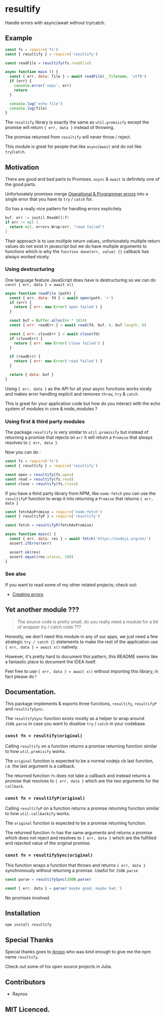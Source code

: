 # resultify

Handle errors with async/await without try/catch.

## Example

```js
const fs = require('fs')
const { resultify } = require('resultify')

const readFile = resultify(fs.readFile)

async function main () {
  const { err, data: file } = await readFile(__filename, 'utf8')
  if (err) {
    console.error('oops', err)
    return
  }

  console.log('echo file')
  console.log(file)
}
```

The `resultify` library is exactly the same as `util.promisify`
except the promise will return `{ err, data }` instead of throwing.

The promise returned from `resultify` will never throw / reject.

This module is great for people that like `async`/`await` and
do not like `try`/`catch`.

## Motivation

There are good and bad parts to Promises. `async` & `await` is
definitely one of the good parts.

Unfortunately promises merge [Operational & Programmer errors](https://www.joyent.com/node-js/production/design/errors)
into a single error that you have to `try` / `catch` for.

Go has a really nice pattern for handling errors explicitely

```go
buf, err := ioutil.ReadAll(f)
if err != nil {
  return nil, errors.Wrap(err, "read failed")
}
```

Their approach is to use multiple return values, unfortunately
multiple return values do not exist in javascript but we do
have multiple arguments to functions which is why the
`function done(err, value) {}` callback has always worked nicely.

### Using destructuring

One language feature JavaScript does have is destructuring so
we can do `const { err, data } = await x()`

```js
async function readFile (path) {
  const { err, data: fd } = await open(path, 'r')
  if (err) {
    return { err: new Error('open failed') }
  }

  const buf = Buffer.alloc(64 * 1024)
  const { err: readErr } = await read(fd, buf, 0, buf.length, 0)

  const { err: closeErr } = await close(fd)
  if (closeErr) {
    return { err: new Error('close failed') }
  }

  if (readErr) {
    return { err: new Error('read failed') }
  }

  return { data: buf }
}
```

Using `{ err, data }` as the API for all your async functions
works nicely and makes error handling explicit and removes
`throw`, `try` & `catch`.

This is great for your application code but how do you
interact with the echo system of modules in core & node_modules ?

### Using first & third party modules

The package `resultify` is very similar to `util.promisify` but
instead of returning a promise that rejects on `err` it will
return a `Promise` that always resolves to `{ err, data }`.

Now you can do :

```js
const fs = require('fs')
const { resultify } = require('resultify')

const open = resultify(fs.open)
const read = resultify(fs.read)
const close = resultify(fs.close)
```

If you have a third party library from NPM, like `node-fetch` you
can use the `resultifyP` function to wrap it into returning
a `Promise` that returns `{ err, data }`

```js
const fetchAsPromise = require('node-fetch')
const { resultifyP } = require('resultify')

const fetch = resultifyP(fetchAsPromise)

async function main() {
  const { err, data: res } = await fetch('https://nodejs.org/en/')
  assert.ifError(err)

  assert.ok(res)
  assert.equal(res.status, 200)
}
```

### See also

If you want to read some of my other related projects; check out:

 - [Creating errors](https://github.com/Raynos/error)

## Yet another module ???

> The source code is pretty small, do you really need a
> module for a bit of wrapper try / catch code ???

Honestly, we don't need this module in any of our apps, we just
need a few strategic `try / catch {}` statements to make the
rest of the application use `{ err, data } = await x()` natively.

However, it's pretty hard to document this pattern, this README
seems like a fantastic place to document the IDEA itself.

Feel free to use `{ err, data } = await x()` without importing
this library, in fact please do !

## Documentation.

This package implements & exports three functions, `resultify`,
`resultifyP` and `resultifySync`.

The `resultifySync` function exists mostly as a helper to wrap
around `JSON.parse` in case you want to disallow `try` / `catch`
in your codebase.

### `const fn = resultify(original)`

Calling `resultify` on a function returns a promise returning
function similar to how `util.promisify` works.

The `original` function is expected to be a normal nodejs cb last
function, i.e. the last argument is a callback.

The returned function `fn` does not take a callback and instead
returns a promise that resolves to `{ err, data }` which are the
two arguments for the `callback`.

### `const fn = resultifyP(original)`

Calling `resultifyP` on a function returns a promise returning
function similar to how `util.callbackify` works.

The `original` function is expected to be a promise returning
function.

The returned function `fn` has the same arguments and returns
a promise which does not reject and resolves to `{ err, data }`
which are the fulfilled and rejected value of the original promise.

### `const fn = resultifySync(original)`

This function wraps a function that throws and returns `{ err, data }`
synchronously without returning a promise. Useful for `JSON.parse`

```js
const parse = resultifySync(JSON.parse)

const { err, data } = parse('maybe good; maybe bad.')
```

No promises involved.

## Installation

```sh
npm install resultify
```

## Special Thanks

Special thanks goes to [jkroso](https://github.com/jkroso) who
was kind enough to give me the npm name `resultify`.

Check out some of his open source projects in Julia.

## Contributors

 - Raynos

## MIT Licenced.
